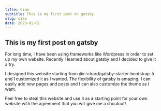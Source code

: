 ```yaml
---
title: Ciao
subtitle: This is my first post on gatsby
slug: ciao
date: 2023-01-01
---
```


<H2>This is my first post on gatsby</H2>

For long time, I have been using frameworks like Wordpress in order to set up my own website.
Recently I learned about gatsby and I decided to give it a try.

I designed this website starting from @r-ichard/gatsby-starter-bootstrap-5 and I customized it as I wanted.
The flexibility of gatsby is amazing, I can easily add new pages and posts and I can also customize the theme as I want.

Feel free to steal this website and use it as a starting point for your own website with the agreement that you will give me a shoutout!
